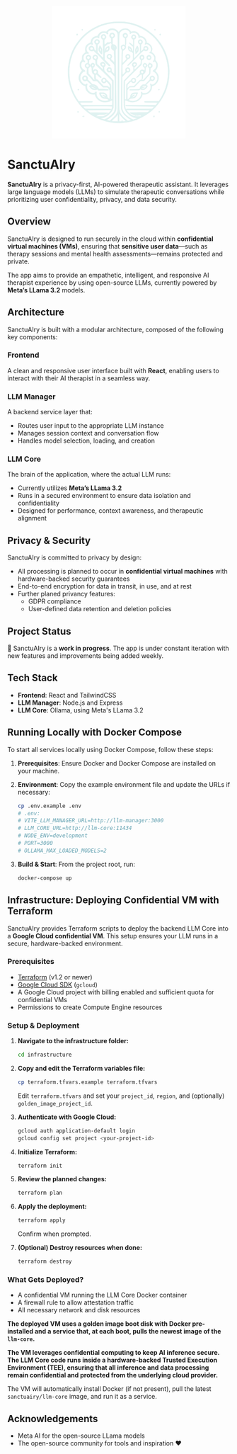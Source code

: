 <p align="center">
  <img src="./design/Logo-Teal-50.svg" width="300"/>
</p>

# SanctuAIry

**SanctuAIry** is a privacy-first, AI-powered therapeutic assistant. It leverages large language models (LLMs) to simulate therapeutic conversations while prioritizing user confidentiality, privacy, and data security.

## Overview

SanctuAIry is designed to run securely in the cloud within **confidential virtual machines (VMs)**, ensuring that **sensitive user data**—such as therapy sessions and mental health assessments—remains protected and private.

The app aims to provide an empathetic, intelligent, and responsive AI therapist experience by using open-source LLMs, currently powered by **Meta’s LLama 3.2** models.

## Architecture

SanctuAIry is built with a modular architecture, composed of the following key components:

### Frontend

A clean and responsive user interface built with **React**, enabling users to interact with their AI therapist in a seamless way.

### LLM Manager

A backend service layer that:

-   Routes user input to the appropriate LLM instance
-   Manages session context and conversation flow
-   Handles model selection, loading, and creation

### LLM Core

The brain of the application, where the actual LLM runs:

-   Currently utilizes **Meta’s LLama 3.2**
-   Runs in a secured environment to ensure data isolation and confidentiality
-   Designed for performance, context awareness, and therapeutic alignment

## Privacy & Security

SanctuAIry is committed to privacy by design:

-   All processing is planned to occur in **confidential virtual machines** with hardware-backed security guarantees
-   End-to-end encryption for data in transit, in use, and at rest
-   Further planed privancy features:
    -   GDPR compliance
    -   User-defined data retention and deletion policies

## Project Status

🚧 SanctuAIry is a **work in progress**. The app is under constant iteration with new features and improvements being added weekly.

## Tech Stack

-   **Frontend**: React and TailwindCSS
-   **LLM Manager**: Node.js and Express
-   **LLM Core**: Ollama, using Meta's LLama 3.2

## Running Locally with Docker Compose

To start all services locally using Docker Compose, follow these steps:

1. **Prerequisites**: Ensure Docker and Docker Compose are installed on your machine.
2. **Environment**: Copy the example environment file and update the URLs if necessary:

    ```bash
    cp .env.example .env
    # .env:
    # VITE_LLM_MANAGER_URL=http://llm-manager:3000
    # LLM_CORE_URL=http://llm-core:11434
    # NODE_ENV=development
    # PORT=3000
    # OLLAMA_MAX_LOADED_MODELS=2
    ```

3. **Build & Start**: From the project root, run:

    ```bash
    docker-compose up
    ```

## Infrastructure: Deploying Confidential VM with Terraform

SanctuAIry provides Terraform scripts to deploy the backend LLM Core into a **Google Cloud confidential VM**. This setup ensures your LLM runs in a secure, hardware-backed environment.

### Prerequisites

-   [Terraform](https://developer.hashicorp.com/terraform/downloads) (v1.2 or newer)
-   [Google Cloud SDK](https://cloud.google.com/sdk/docs/install) (`gcloud`)
-   A Google Cloud project with billing enabled and sufficient quota for confidential VMs
-   Permissions to create Compute Engine resources

### Setup & Deployment

1. **Navigate to the infrastructure folder:**

    ```bash
    cd infrastructure
    ```

2. **Copy and edit the Terraform variables file:**

    ```bash
    cp terraform.tfvars.example terraform.tfvars
    ```

    Edit `terraform.tfvars` and set your `project_id`, `region`, and (optionally) `golden_image_project_id`.

3. **Authenticate with Google Cloud:**

    ```bash
    gcloud auth application-default login
    gcloud config set project <your-project-id>
    ```

4. **Initialize Terraform:**

    ```bash
    terraform init
    ```

5. **Review the planned changes:**

    ```bash
    terraform plan
    ```

6. **Apply the deployment:**

    ```bash
    terraform apply
    ```

    Confirm when prompted.

7. **(Optional) Destroy resources when done:**

    ```bash
    terraform destroy
    ```

### What Gets Deployed?

-   A confidential VM running the LLM Core Docker container
-   A firewall rule to allow attestation traffic
-   All necessary network and disk resources

**The deployed VM uses a golden image boot disk with Docker pre-installed and a service that, at each boot, pulls the newest image of the `llm-core`.**

**The VM leverages confidential computing to keep AI inference secure. The LLM Core code runs inside a hardware-backed Trusted Execution Environment (TEE), ensuring that all inference and data processing remain confidential and protected from the underlying cloud provider.**

The VM will automatically install Docker (if not present), pull the latest `sanctuairy/llm-core` image, and run it as a service.

## Acknowledgements

-   Meta AI for the open-source LLama models
-   The open-source community for tools and inspiration ❤️
